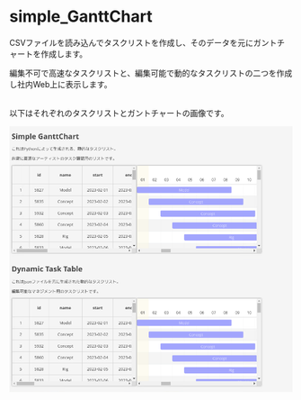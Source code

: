 # simple_GanttChart
CSVファイルを読み込んでタスクリストを作成し、そのデータを元にガントチャートを作成します。

編集不可で高速なタスクリストと、編集可能で動的なタスクリストの二つを作成し社内Web上に表示します。


<br>
以下はそれぞれのタスクリストとガントチャートの画像です。

![Test Image 3](/image/simple_gantt_chart_main.PNG)
